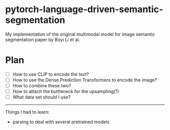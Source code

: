 # pytorch-language-driven-semantic-segmentation
My implementation of the original multimodal model for image semantic segmentation paper by Boyi Li et al.

# Plan 
- [ ] How to use CLIP to encode the text? 
- [ ] How to use the Dense Prediction Transformers to encode the image? 
- [ ] How to combine these two? 
- [ ] How to attach the bottleneck for the upsampling(?)
- [ ] What data set should I use? 

---
Things I had to learn: 
- parsing to deal with several pretrained models 